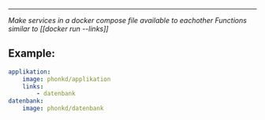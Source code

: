 ****
*Make services in a docker compose file available to eachother*
*Functions similar to [[docker run --links]]*
## Example:
```docker-compose.yml
applikation:
	image: phonkd/applikation
	links:
		- datenbank
datenbank:
	image: phonkd/datenbank
```